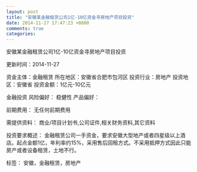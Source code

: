 ```yaml
---
layout: post
title: "安徽某金融租赁公司1亿-10亿资金寻房地产项目投资"
date: 2014-11-27 17:47:23 +0800
comments: true
categories: 
---
```

安徽某金融租赁公司1亿-10亿资金寻房地产项目投资



更新时间：2014-11-27

资金主体：金融租赁
所在地区：安徽省合肥市包河区
投资行业：房地产
投资地区：安徽省
投资金额：1亿元-10亿元

金融投资
风险偏好：
                            稳健性 
                                                                                产品偏好：

前期费用：
无任何前期费用

需提供资料：
商业/项目计划书,公司证件,相关财务资料,其它资料

投资要求概述：
金融租赁公司一手资金，要求安徽大型地产或者四星级以上酒店。起点金额1亿，年利率约15%，采用售后回租方式。不采用抵押方式因此只能房产或者设备租赁，土地不行。

标签：
安徽，金融租赁，房地产

